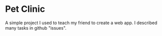# Pet Clinic
A simple project I used to teach my friend to create a web app. 
I described many tasks in github "issues".